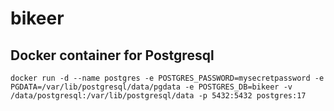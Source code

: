 # bikeer


## Docker container for Postgresql

```
docker run -d --name postgres -e POSTGRES_PASSWORD=mysecretpassword -e PGDATA=/var/lib/postgresql/data/pgdata -e POSTGRES_DB=bikeer -v /data/postgresql:/var/lib/postgresql/data -p 5432:5432 postgres:17
```


